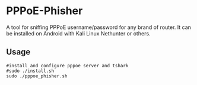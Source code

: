 # PPPoE-Phisher

A tool for sniffing PPPoE username/password for any brand of router. It can be installed on Android with Kali Linux Nethunter or others.

## Usage

```
#install and configure pppoe server and tshark
#sudo ./install.sh
sudo ./pppoe_phisher.sh
```

